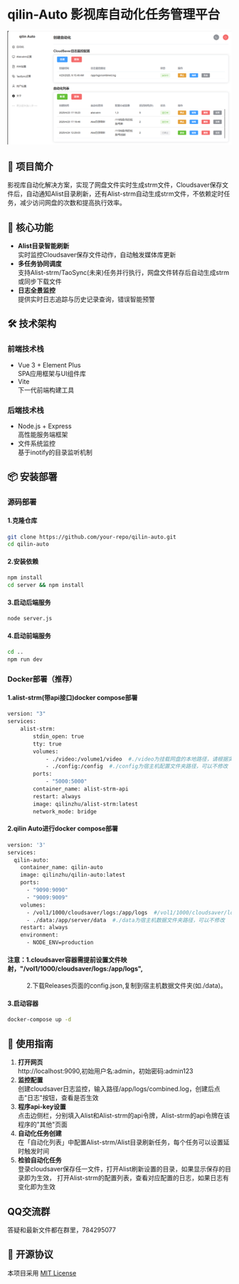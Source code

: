 # qilin-Auto 影视库自动化任务管理平台
<img src="./qilin-auto-jt.png" width="800">

## 🌟 项目简介
影视库自动化解决方案，实现了网盘文件实时生成strm文件，Cloudsaver保存文件后，自动通知Alist目录刷新，还有Alist-strm自动生成strm文件，不依赖定时任务，减少访问网盘的次数和提高执行效率。

## 🚀 核心功能
- **Alist目录智能刷新**  
  实时监控Cloudsaver保存文件动作，自动触发媒体库更新
- **多任务协同调度**  
  支持Alist-strm/TaoSync(未来)任务并行执行，网盘文件转存后自动生成strm或同步下载文件
- **日志全景监控**  
  提供实时日志追踪与历史记录查询，错误智能预警

## 🛠 技术架构
### 前端技术栈
- Vue 3 + Element Plus  
  SPA应用框架与UI组件库
- Vite  
  下一代前端构建工具

### 后端技术栈
- Node.js + Express  
  高性能服务端框架
- 文件系统监控  
  基于inotify的目录监听机制

## 📦 安装部署

### 源码部署

#### 1.克隆仓库
```bash
git clone https://github.com/your-repo/qilin-auto.git
cd qilin-auto
```
#### 2.安装依赖
```bash
npm install
cd server && npm install
```
#### 3.启动后端服务
```bash
node server.js
```
#### 4.启动前端服务
```bash
cd ..
npm run dev
```

### Docker部署（推荐）

#### 1.alist-strm(带api接口)docker compose部署
```bash
version: "3"
services:
    alist-strm:
        stdin_open: true
        tty: true
        volumes:
            - ./video:/volume1/video  #./video为挂载网盘的本地路径，请根据实际路径修改
            - ./config:/config  #./config为宿主机配置文件夹路径，可以不修改
        ports:
            - "5000:5000"
        container_name: alist-strm-api
        restart: always
        image: qilinzhu/alist-strm:latest
        network_mode: bridge
```
#### 2.qilin Auto进行docker compose部署
```bash
version: '3'
services:
  qilin-auto:
    container_name: qilin-auto
    image: qilinzhu/qilin-auto:latest
    ports:
      - "9090:9090"
      - "9009:9009"
    volumes:
      - /vol1/1000/cloudsaver/logs:/app/logs  #/vol1/1000/cloudsaver/logs为cloudsaver的宿主机日志文件夹，请根据实际路径修改
      - ./data:/app/server/data  #./data为宿主机数据文件夹路径，可以不修改
    restart: always
    environment:
      - NODE_ENV=production
```
#### 注意：1.cloudsaver容器需提前设置文件映射，"/vol1/1000/cloudsaver/logs:/app/logs",  
&nbsp;&nbsp;&nbsp;&nbsp;&nbsp;&nbsp;&nbsp;&nbsp;&nbsp;&nbsp;&nbsp;2.下载Releases页面的config.json,复制到宿主机数据文件夹(如./data)。

  
#### 3.启动容器
```bash
docker-compose up -d
```


## 🔧 使用指南
1. **打开网页**   
   http://localhost:9090,初始用户名:admin，初始密码:admin123
2. **监控配置**  
   创建cloudsaver日志监控，输入路径/app/logs/combined.log，创建后点击"日志"按钮，查看是否生效
3. **程序api-key设置**  
   点击边侧栏，分别填入Alist和Alist-strm的api令牌，Alist-strm的api令牌在该程序的"其他"页面
4. **自动化任务创建**  
   在「自动化列表」中配置Alist-strm/Alist目录刷新任务，每个任务可以设置延时触发时间
5. **检验自动化任务**  
   登录cloudsaver保存任一文件，打开Alist刷新设置的目录，如果显示保存的目录即为生效，
   打开Alist-strm的配置列表，查看对应配置的日志，如果日志有变化即为生效

## QQ交流群
答疑和最新文件都在群里，784295077

## 📄 开源协议
本项目采用 [MIT License](LICENSE)
